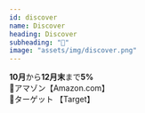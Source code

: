 ```yaml
---
id: discover
name: Discover
heading: Discover
subheading: "📅"
image: "assets/img/discover.png"
---
```

<strong>10月</strong>から<strong>12月末</strong>まで<strong>5%</strong> <br />
📙アマゾン【Amazon.com】<br />
🎯ターゲット 【Target】　<br />


<!-- ⛽ガソリンスタンド 【Gas Stations】　<br /> -->

<!-- 🍔レストラン【Restaurants】 <br /> -->
<!-- 🏬卸売クラブ【Warehouse Clubs】 <br /> -->

<!-- 🛒食料品店 【Grocery Stores】　<br /> -->
<!-- 💊薬局　【Pharmacies/Drug Stores】<br /> -->

<!-- 📳電子財布【Apple, Google, Samsung Pay】<br /> -->

<!-- 💸【PayPal】<br /> -->

<!-- 💪フィットネスクラブ　【Gym/Fitness Club】 <br /> -->

<!-- 🏬ワル・マート 【Walmart.com Online Only】　<br /> -->

<!-- 💊薬局　【CVS & Walgreens Only】<br /> -->
<!-- 🚕ウーバーとリーフレット【Uber & Lyft】 <br /> -->
